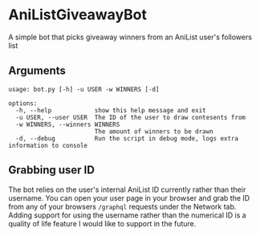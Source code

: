 # AniListGiveawayBot
A simple bot that picks giveaway winners from an AniList user's followers list

## Arguments
```
usage: bot.py [-h] -u USER -w WINNERS [-d]

options:
  -h, --help            show this help message and exit
  -u USER, --user USER  The ID of the user to draw contesents from
  -w WINNERS, --winners WINNERS
                        The amount of winners to be drawn
  -d, --debug           Run the script in debug mode, logs extra information to console
  ```
 
## Grabbing user ID
The bot relies on the user's internal AniList ID currently rather than their username. You can open your user page in your browser and grab the ID from any of your browsers `/graphql` requests under the Network tab. Adding support for using the username rather than the numerical ID is a quality of life feature I would like to support in the future.
